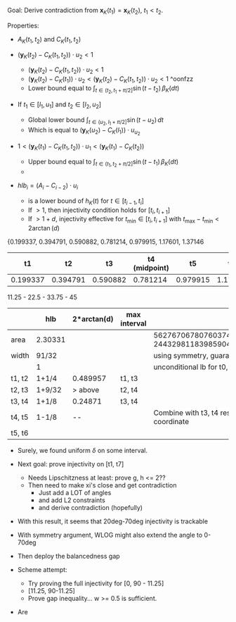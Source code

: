 Goal: Derive contradiction from $\mathbf{x}_K(t_1) = \mathbf{x}_K(t_2)$, $t_1 < t_2$.

Properties:

- $A_K(t_1, t_2)$ and $C_K(t_1, t_2)$
- $\left( \mathbf{y}_K(t_2) - C_K(t_1, t_2) \right) \cdot u_2 < 1$
	- $\left( \mathbf{y}_K(t_2) - C_K(t_1, t_2) \right) \cdot u_2 < 1$
	- $\left( \mathbf{y}_K(t_2) - C_K(t_1) \right) \cdot u_2 < \left( \mathbf{y}_K(t_2) - C_K(t_1, t_2) \right) \cdot u_2 < 1$ ^oonfzz
	- Lower bound equal to $\int_{t \in (t_2, t_1 + \pi/2]} \sin(t - t_2) \, \beta_K(dt)$
- If $t_1 \in [l_1, u_1]$ and $t_2 \in [l_2, u_2]$
	- Global lower bound $\int_{t \in (u_2, l_1 + \pi/2]} \sin(t - u_2) \, dt$
	- Which is equal to $(\mathbf{y}_K(u_2) - C_K(l_1)) \cdot u_{u_2}$ 
- $1 < \left( \mathbf{y}_K(t_1) - C_K(t_1, t_2) \right) \cdot u_{1} < \left( \mathbf{y}_K(t_1) - C_K(t_2) \right)$
	- Upper bound equal to $\int_{t \in (t_1, t_2 + \pi/2]} \sin(t - t_1) \, \beta_K(dt)$
	- 

- $hlb_i = (A_i - C_{i-2}) \cdot u_{i}$
	- is a lower bound of $h_K(t)$ for $t \in [t_{i-1}, t_{i}]$
	- If $> 1$, then injectivity condition holds for $[t_i, t_{i+1}]$
	- If $> 1 + d$, injectivity effective for $t_{\min} \in [t_i, t_{i+1}]$ with $t_{\max} - t_{\min} <2\arctan(d)$


{0.199337, 0.394791, 0.590882, 0.781214, 0.979915, 1.17601, 1.37146

| t1       | t2       | t3       | t4 (midpoint) | t5       | t6      |
| -------- | -------- | -------- | ------------- | -------- | ------- |
| 0.199337 | 0.394791 | 0.590882 | 0.781214      | 0.979915 | 1.17601 |
11.25 - 22.5 - 33.75 - 45

|        | hlb     | 2\*arctan(d) | max interval | note                                                                                                                  |
| ------ | ------- | ------------ | ------------ | --------------------------------------------------------------------------------------------------------------------- |
| area   | 2.30331 |              |              | 56276706780760374435514949786698646360951015074004833124/<br>24432981183985904881287530868273088750840007338609058395 |
| width  | 91/32   |              |              | using symmetry, guarantees 1.42188 lb for t0, t1                                                                      |
|        | 1       |              |              | unconditional lb for t0, t1, but needs                                                                                |
| t1, t2 | 1+1/4   | 0.489957     | t1, t3       |                                                                                                                       |
| t2, t3 | 1+9/32  | > above      | t2, t4       |                                                                                                                       |
| t3, t4 | 1+1/8   | 0.24871      | t3, t4       |                                                                                                                       |
| t4, t5 | 1-1/8   | --           |              | Combine with t3, t4 result to show that x is strictly in the decreasing x coordinate                                  |
| t5, t6 |         |              |              |                                                                                                                       |
- Surely, we found uniform $\delta$ on some interval.
- Next goal: prove injectivity on [t1, t7]
	- Needs Lipschitzness at least: prove g, h <= 2??
	- Then need to make xi's close and get contradiction
		- Just add a LOT of angles
		- and add L2 constraints
		- and derive contradiction (hopefully)

- With this result, it seems that 20deg-70deg injectivity is trackable
- With symmetry argument, WLOG might also extend the angle to 0-70deg
- Then deploy the balancedness gap



- Scheme attempt:
	- Try proving the full injectivity for [0, 90 - 11.25]
	- [11.25, 90-11.25]
	- Prove gap inequality... w >= 0.5 is sufficient.

- Are